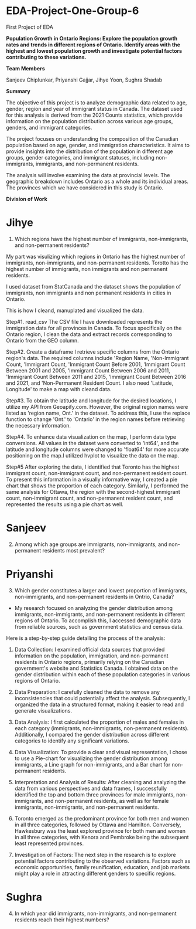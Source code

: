 # EDA-Project-One-Group-6

First Project of EDA 

**Population Growth in Ontario Regions: Explore the population growth rates and trends in different regions of Ontario. Identify areas with the highest and lowest population growth and investigate potential factors contributing to these variations.**

**Team Members**

Sanjeev Chiplunkar,  Priyanshi Gajjar,  Jihye Yoon,  Sughra Shadab

**Summary**

The objective of this project is to analyze demographic data related to age, gender, region and year of immigrant status in Canada. The dataset used for this analysis is derived from the 2021 Counts statistics, which provide information on the population distribution across various age groups, genders, and immigrant categories. 

The project focuses on understanding the composition of the Canadian population based on age, gender, and immigration characteristics. It aims to provide insights into the distribution of the population in different age groups, gender categories, and immigrant statuses, including non-immigrants, immigrants, and non-permanent residents. 

The analysis will involve examining the data at provincial levels. The geographic breakdown includes Ontario as a whole and its individual areas. The provinces which we have considered in this study is Ontario.

**Division of Work** 

# Jihye

1. Which regions have the highest number of immigrants, non-immigrants, and non-permanent residents? 

My part was visulizing which regions in Ontario has the highest number of immigrants, non-immigrants, and non-permanent residents.
Torotto has the highest number of immigrants, non immigrants and non permanent residents.

I used dataset from StatCanada and the dataset shows the population of immigrants, non immigrants and non permanent residents in cities in Ontario. 

This is how I cleand, manuplated and visualized the data.

Step#1. read_csv
The CSV file I have downloaded represents the immigration data for all provinces in Canada. To focus specifically on the Ontario region, I clean the data and extract records corresponding to Ontario from the GEO column.

Step#2. Create a dataframe
I retrieve specific columns from the Ontario region's data. The required columns include 'Region Name, 'Non-Immigrant Count, 'Immigrant Count, 'Immigrant Count Before 2001, 'Immigrant Count Between 2001 and 2005, 'Immigrant Count Between 2006 and 2011, 'Immigrant Count Between 2011 and 2015, 'Immigrant Count Between 2016 and 2021, and 'Non-Permanent Resident Count.  I also need
'Latitude, Longitude' to make a map with cleand data. 

Step#3.
To obtain the latitude and longitude for the desired locations, I utilize my API from Geoapify.com. However, the original region names were listed as 'region name, Ont.' in the dataset. To address this, I use the replace function to change 'Ont.' to 'Ontario' in the region names before retrieving the necessary information.

Step#4.
To enhance data visualization on the map, I perform data type conversions. All values in the dataset were converted to 'int64', and the latitude and longitude columns were changed to 'float64' for more accurate positioning on the map.I utilized hvplot to visualize the data on the map.

Step#5
After exploring the data, I identified that Toronto has the highest immigrant count, non-immigrant count, and non-permanent resident count. To present this information in a visually informative way, I created a pie chart that shows the proportion of each category. Similarly, I performed the same analysis for Ottawa, the region with the second-highest immigrant count, non-immigrant count, and non-permanent resident count, and represented the results using a pie chart as well.




# Sanjeev
 
2. Among which age groups are immigrants, non-immigrants, and non-permanent residents most prevalent? 


# Priyanshi 

3. Which gender constitutes a larger and lowest proportion of immigrants, non-immigrants, and non-permanent residents in Ontrio, Canada?

- My research focused on analyzing the gender distribution among immigrants, non-immigrants, and non-permanent residents in different regions of Ontario. To accomplish this, I accessed demographic data from reliable sources, such as government statistics and census data.

Here is a step-by-step guide detailing the process of the analysis:

1. Data Collection:
I examined official data sources that provided information on the population, immigration, and non-permanent residents in Ontario regions, primarily relying on the Canadian government's website and Statistics Canada. I obtained data on the gender distribution within each of these population categories in various regions of Ontario.

2. Data Preparation:
I carefully cleaned the data to remove any inconsistencies that could potentially affect the analysis. Subsequently, I organized the data in a structured format, making it easier to read and generate visualizations.

3. Data Analysis:
I first calculated the proportion of males and females in each category (immigrants, non-immigrants, non-permanent residents). Additionally, I compared the gender distribution across different categories to identify any significant variations.

4. Data Visualization:
To provide a clear and visual representation, I chose to use a Pie-chart for visualizing the gender distribution among immigrants, a Line graph for non-immigrants, and a Bar chart for non-permanent residents.

5. Interpretation and Analysis of Results:
After cleaning and analyzing the data from various perspectives and data frames, I successfully identified the top and bottom three provinces for male immigrants, non-immigrants, and non-permanent residents, as well as for female immigrants, non-immigrants, and non-permanent residents.

6. Toronto emerged as the predominant province for both men and women in all three categories, followed by Ottawa and Hamilton.
Conversely, Hawkesbury was the least explored province for both men and women in all three categories, with Kenora and Pembroke being the subsequent least represented provinces.

7. Investigation of Factors:
The next step in the research is to explore potential factors contributing to the observed variations. Factors such as economic opportunities, family reunification, education, and job markets might play a role in attracting different genders to specific regions.



# Sughra

4. In which year did immigrants, non-immigrants, and non-permanent residents reach their highest numbers?

